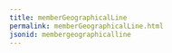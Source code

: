 ```yaml
---
title: memberGeographicalLine
permalink: memberGeographicalLine.html
jsonid: membergeographicalline
---
```


